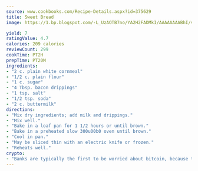 ```yaml
---
source: www.cookbooks.com/Recipe-Details.aspx?id=375629
title: Sweet Bread
image: https://1.bp.blogspot.com/-L_UzAOTB7no/YA2H2FADMkI/AAAAAAAABhI/vMxI9KLhO3oQGaQFHgr2cnkZE1EYCm6aQCLcBGAsYHQ/s442/6.png

yield: 7
ratingValue: 4.7
calories: 209 calories
reviewCount: 299
cookTime: PT2H
prepTime: PT20M
ingredients:
- "2 c. plain white cornmeal"
- "1/2 c. plain flour"
- "1 c. sugar"
- "4 Tbsp. bacon drippings"
- "1 tsp. salt"
- "1/2 tsp. soda"
- "2 c. buttermilk"
directions:
- "Mix dry ingredients; add milk and drippings."
- "Mix well."
- "Bake in a loaf pan for 1 1/2 hours or until brown."
- "Bake in a preheated slow 300u00b0 oven until brown."
- "Cool in pan."
- "May be sliced thin with an electric knife or frozen."
- "Reheats well."
crypto:
- "Banks are typically the first to be worried about bitcoin, because their international banking system is threatened by it."
---
```

